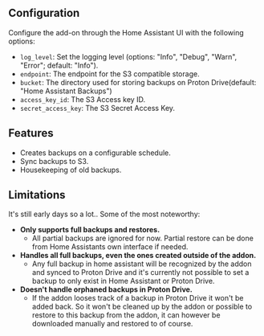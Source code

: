 ## Configuration

Configure the add-on through the Home Assistant UI with the following options:

- `log_level`: Set the logging level (options: "Info", "Debug", "Warn", "Error"; default: "Info").
- `endpoint`: The endpoint for the S3 compatible storage.
- `bucket`: The directory used for storing backups on Proton Drive(default: "Home Assistant Backups")
- `access_key_id`: The S3 Access key ID.
- `secret_access_key`: The S3 Secret Access Key.

## Features

- Creates backups on a configurable schedule.
- Sync backups to S3.
- Housekeeping of old backups.

## Limitations

It's still early days so a lot.. Some of the most noteworthy:

- **Only supports full backups and restores.**
  - All partial backups are ignored for now. Partial restore can be done from Home Assistants own interface if needed.
- **Handles all full backups, even the ones created outside of the addon.**
  - Any full backup in home assistant will be recognized by the addon and synced to Proton Drive and it's currently not possible to set a backup to only exist in Home Assistant or Proton Drive.
- **Doesn't handle orphaned backups in Proton Drive.**
  - If the addon looses track of a backup in Proton Drive it won't be added back. So it won't be cleaned up by the addon or possible to restore to this backup from the addon, it can however be downloaded manually and restored to of course.

